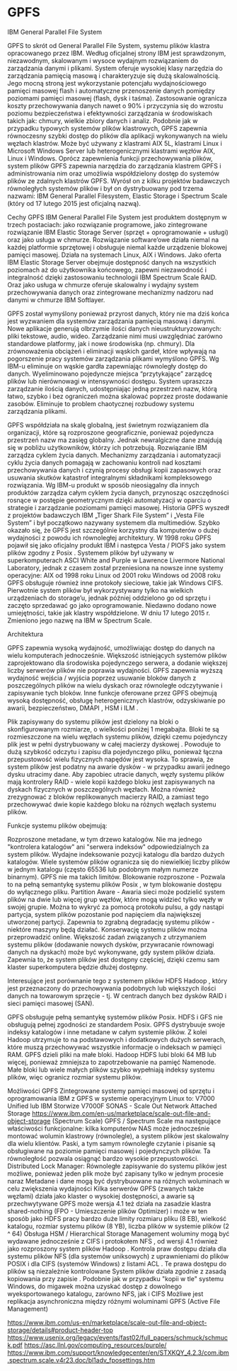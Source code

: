 # GPFS

IBM General Parallel File System

GPFS to skrót od General Parallel File System, systemu plików klastra opracowanego przez IBM. Według oficjalnej strony IBM jest sprawdzonym, niezawodnym, skalowanym i wysoce wydajnym rozwiązaniem do zarządzania danymi i plikami. System oferuje wysokiej klasy narzędzia do zarządzania pamięcią masową i charakteryzuje się dużą skalowalnością. Jego mocną stroną jest wykorzystanie potencjału wydajnościowego pamięci masowej flash i automatyczne przenoszenie danych pomiędzy poziomami pamięci masowej (flash, dysk i taśma). Zastosowanie ogranicza koszty przechowywania danych nawet o 90% i przyczynia się do wzrostu poziomu bezpieczeństwa i efektywności zarządzania w środowiskach takich jak: chmury, wielkie zbiory danych i analiz. Podobnie jak w przypadku typowych systemów plików klastrowych, GPFS zapewnia równoczesny szybki dostęp do plików dla aplikacji wykonywanych na wielu węzłach klastrów. Może być używany z klastrami AIX 5L, klastrami Linux i Microsoft Windows Server lub heterogenicznymi klastrami węzłów AIX, Linux i Windows. Oprócz zapewnienia funkcji przechowywania plików, system plików GPFS zapewnia narzędzia do zarządzania klastrem GPFS i administrowania nim oraz umożliwia współdzielony dostęp do systemów plików ze zdalnych klastrów GPFS. Wyrósł on z kilku projektów badawczych równoległych systemów plików i był on dystrybuowany pod trzema nazwami: IBM General Parallel Filesystem, Elastic Storage i Spectrum Scale (który od 17 lutego 2015 jest oficjalną nazwą).


Cechy GPFS
IBM General Parallel File System jest produktem dostępnym w trzech postaciach: jako rozwiązanie programowe, jako zintegrowane rozwiązanie IBM Elastic Storage Server (sprzęt + oprogramowanie + usługi) oraz jako usługa w chmurze. Rozwiązanie software’owe działa niemal na każdej platformie sprzętowej i obsługuje niemal każde urządzenie blokowej pamięci masowej. Działa na systemach Linux, AIX i Windows. Jako oferta IBM Elastic Storage Server obejmuje dostępność danych na wszystkich poziomach aż do użytkownika końcowego, zapewni niezawodność i integralność dzięki zastosowaniu technologii IBM Spectrum Scale RAID. Oraz jako usługa w chmurze  oferuje skalowalny i wydajny system przechowywania danych oraz zintegrowane mechanizmy nadzoru nad danymi w chmurze IBM Softlayer.

GPFS został wymyślony ponieważ przyrost danych, który nie ma dziś końca jest wyzwaniem dla systemów zarządzania pamięcią masową i danymi. Nowe aplikacje generują olbrzymie ilości danych nieustrukturyzowanych: pliki tekstowe, audio, wideo. Zarządzanie nimi musi uwzględniać zarówno standardowe platformy, jak i nowe środowiska (np. chmury). Dla zrównoważenia obciążeń i eliminacji wąskich gardeł, które wpływają na pogorszenie pracy systemów zarządzania plikami wymyślono GPFS. Wg IBM-u eliminuje on wąskie gardła zapewniając równoległy dostęp do danych. Wyeliminowano pojedyncze miejsca “przytykające” zarządcę plików lub nierównowagi w intensywności dostępu. System upraszcza zarządzanie ilością danych, udostępniając jedną przestrzeń nazw, którą łatwo, szybko i bez ograniczeń można skalować poprzez proste dodawanie zasobów. Eliminuje to problem chaotycznej rozbudowy systemu zarządzania plikami.

GPFS współdziała na skalę globalną, jest świetnym rozwiązaniem dla organizacji, które są rozproszone geograficznie, ponieważ pojedyncza przestrzeń nazw ma zasięg globalny. Jednak newralgiczne dane znajdują się w pobliżu użytkowników, którzy ich potrzebują. Rozwiązanie IBM zarządza cyklem życia danych. Mechanizmy zarządzania i automatyzacji cyklu życia danych pomagają w zachowaniu kontroli nad kosztami przechowywania danych i czynią procesy obsługi kopii zapasowych oraz usuwania skutków katastrof integralnymi składnikami kompleksowego rozwiązania. Wg IBM-u produkt w sposób nieosiągalny dla innych produktów zarządza całym cyklem życia danych, przynosząc oszczędności rosnące w postępie geometrycznym dzięki automatyzacji w oparciu o strategie i zarządzanie poziomami pamięci masowej.
Historia
GPFS wyszedł z projektów badawczych IBM „Tiger Shark File System” i „Vesta File System” i był początkowo nazywany systemem dla multimediów. Szybko okazało się, że GPFS jest szczególnie korzystny dla komputerów o dużej wydajności z powodu ich równoległej architektury. W 1998 roku GPFS pojawił się jako oficjalny produkt IBM i następca Vesta / PIOFS jako system plików zgodny z Posix .
Systemem plików był używany w superkomputerach ASCI White and Purple w Lawrence Livermore National Laboratory, jednak z czasem został przeniesiona na nowsze inne systemy operacyjne:
AIX od 1998 roku
Linux od 2001 roku
Windows od 2008 roku
GPFS obsługuje również inne protokoły sieciowe, takie jak Windows CIFS. Pierwotnie system plików był wykorzystywany tylko na wielkich urządzeniach do storage’u, jednak później oddzielono go od sprzętu i zaczęto sprzedawać go jako oprogramowanie. Niedawno dodano nowe umiejętności, takie jak klastry współdzielone. W dniu 17 lutego 2015 r. Zmieniono jego nazwę na IBM w Spectrum Scale.

Architektura

GPFS zapewnia wysoką wydajność, umożliwiając dostęp do danych na wielu komputerach jednocześnie. Większość istniejących systemów plików zaprojektowano dla środowiska pojedynczego serwera, a dodanie większej liczby serwerów plików nie poprawia wydajności. GPFS zapewnia wyższą wydajność wejścia / wyjścia poprzez usuwanie bloków danych z poszczególnych plików na wielu dyskach oraz równoległe odczytywanie i zapisywanie tych bloków. Inne funkcje oferowane przez GPFS obejmują wysoką dostępność, obsługę heterogenicznych klastrów, odzyskiwanie po awarii, bezpieczeństwo, DMAPI , HSM i ILM .

Plik zapisywany do systemu plików jest dzielony na bloki o skonfigurowanym rozmiarze, o wielkości poniżej 1 megabajta. Bloki te są rozmieszczone na wielu węzłach systemu plików, dzięki czemu pojedynczy plik jest w pełni dystrybuowany w całej macierzy dyskowej . Powoduje to dużą szybkość odczytu i zapisu dla pojedynczego pliku, ponieważ łączna przepustowość wielu fizycznych napędów jest wysoka. To sprawia, że ​​system plików jest podatny na awarie dysków - w przypadku awarii jednego dysku utracimy dane. Aby zapobiec utracie danych, węzły systemu plików mają kontrolery RAID - wiele kopii każdego bloku jest zapisywanych na dyskach fizycznych w poszczególnych węzłach. Można również zrezygnować z bloków replikowanych macierzy RAID, a zamiast tego przechowywać dwie kopie każdego bloku na różnych węzłach systemu plików.

Funkcje systemu plików obejmują:

Rozproszone metadane, w tym drzewo katalogów. Nie ma jednego "kontrolera katalogów" ani "serwera indeksów" odpowiedzialnych za system plików.
Wydajne indeksowanie pozycji katalogu dla bardzo dużych katalogów. Wiele systemów plików ogranicza się do niewielkiej liczby plików w jednym katalogu (często 65536 lub podobnym małym numerze binarnym). GPFS nie ma takich limitów.
Blokowanie rozproszone - Pozwala to na pełną semantykę systemu plików Posix , w tym blokowanie dostępu do wyłącznego pliku.
Partition Aware - Awaria sieci może podzielić system plików na dwie lub więcej grup węzłów, które mogą widzieć tylko węzły w swojej grupie. Można to wykryć za pomocą protokołu pulsu, a gdy nastąpi partycja, system plików pozostanie pod napięciem dla największej utworzonej partycji. Zapewnia to zgrabną degradację systemu plików - niektóre maszyny będą działać.
Konserwację systemu plików można przeprowadzić online. Większość zadań związanych z utrzymaniem systemu plików (dodawanie nowych dysków, przywracanie równowagi danych na dyskach) może być wykonywane, gdy system plików działa. Zapewnia to, że system plików jest dostępny częściej, dzięki czemu sam klaster superkomputera będzie dłużej dostępny.

Interesujące jest porównanie tego z systemem plików HDFS Hadoop , który jest przeznaczony do przechowywania podobnych lub większych ilości danych na towarowym sprzęcie - tj. W centrach danych bez dysków RAID i sieci pamięci masowej (SAN).


GPFS obsługuje pełną semantykę systemów plików Posix. HDFS i GFS nie obsługują pełnej zgodności ze standardem Posix.
GPFS dystrybuuje swoje indeksy katalogów i inne metadane w całym systemie plików. Z kolei Hadoop utrzymuje to na podstawowych i dodatkowych dużych serwerach, które muszą przechowywać wszystkie informacje o indeksach w pamięci RAM.
GPFS dzieli pliki na małe bloki. Hadoop HDFS lubi bloki 64 MB lub więcej, ponieważ zmniejsza to zapotrzebowanie na pamięć Namenode. Małe bloki lub wiele małych plików szybko wypełniają indeksy systemu plików, więc ogranicz rozmiar systemu plików.

Możliwości GPFS
Zintegrowane systemy pamięci masowej od sprzętu i oprogramowania IBM z GPFS w systemie operacyjnym Linux to:
V7000 Unified lub IBM Storwize V7000F
SONAS - Scale Out Network Attached Storage https://www.ibm.com/en-us/marketplace/scale-out-file-and-object-storage (Spectrum Scale)
GPFS / Spectrum Scale ma następujące właściwości funkcjonalne:
kilka komputerów NAS może jednocześnie montować wolumin klastrowy (równolegle), a system plików jest skalowalny dla wielu klientów.
Paski, a tym samym równoległe czytanie i pisanie są obsługiwane na poziomie pamięci masowej i pojedynczych plików. Ta równoległość pozwala osiągnąć bardzo wysokie przepustowości.
Distributed Lock Manager: Równoległe zapisywanie do systemu plików jest możliwe, ponieważ jeden plik może być zapisany tylko w jednym procesie naraz
Metadane i dane mogą być dystrybuowane na różnych woluminach w celu zwiększenia wydajności
Kilka serwerów GPFS (zwanych także węzłami) działa jako klaster o wysokiej dostępności, a awarie są przechwytywane
GPFS może wersja 4.1 też działa na zasadzie klastra shared-nothing (FPO - Umieszczenie plików Optimizer) i może w ten sposób jako HDFS pracy
bardzo duże limity rozmiaru pliku (8 EB), wielkość katalogu, rozmiar systemu plików (8 YB), liczba plików w systemie plików (2 ^ 64)
Obsługa HSM / Hierarchical Storage Management
woluminy mogą być wydawane jednocześnie z CIFS i protokołem NFS , od wersji 4.1 również jako rozproszony system plików Hadoop .
Kontrola praw dostępu działa dla systemu plików NFS (dla systemów uniksowych) z uprawnieniami do plików POSIX i dla CIFS (systemów Windows) z listami ACL . Te prawa dostępu do plików są niezależnie kontrolowane
System plików działa zgodnie z zasadą kopiowania przy zapisie . Podobnie jak w przypadku "kopii w tle" systemu Windows, do migawek można uzyskać dostęp z dowolnego wyeksportowanego katalogu, zarówno NFS, jak i CIFS
Możliwe jest replikacja asynchroniczna między różnymi woluminami GPFS (Active File Management)

https://www.ibm.com/us-en/marketplace/scale-out-file-and-object-storage/details#product-header-top
https://www.usenix.org/legacy/events/fast02/full_papers/schmuck/schmuck.pdf
https://asc.llnl.gov/computing_resources/purple/
https://www.ibm.com/support/knowledgecenter/en/STXKQY_4.2.3/com.ibm.spectrum.scale.v4r23.doc/bl1adv_fposettings.htm

